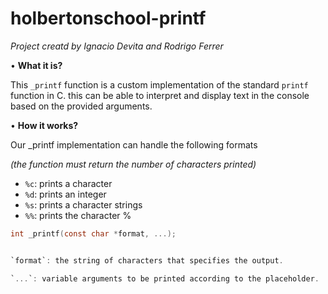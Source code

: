# holbertonschool-printf

*Project creatd by Ignacio Devita and Rodrigo Ferrer*

• **What it is?**

This `_printf` function is a custom implementation of the standard `printf` function in C. this can be able to interpret and display text in the console based on the provided arguments.


• **How it works?**

Our _printf implementation can handle the following formats

*(the function must return the number of characters printed)*

- `%c`: prints a character
- `%d`: prints an integer
- `%s`: prints a character strings
- `%%`: prints the character %

```c
int _printf(const char *format, ...);
```
```c     

`format`: the string of characters that specifies the output.

`...`: variable arguments to be printed according to the placeholder.